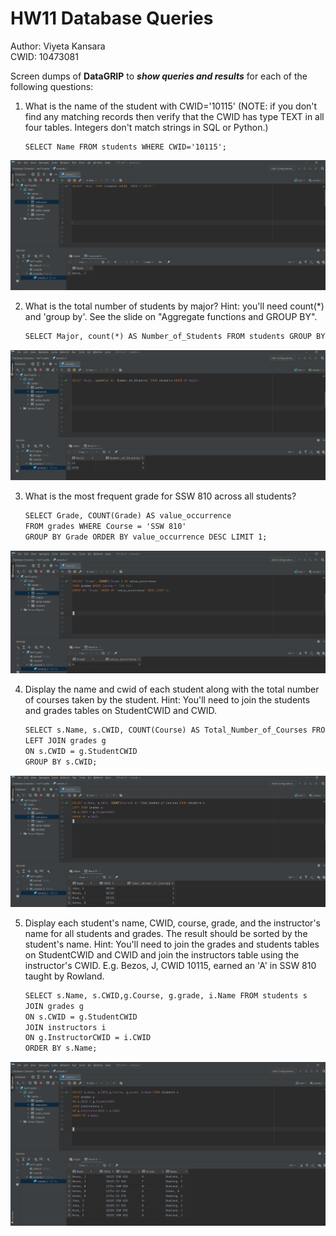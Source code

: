 # HW11 Database Queries
Author: Viyeta Kansara\
CWID: 10473081

Screen dumps of **DataGRIP** to ***show queries and results*** for each of the following questions:

1. What is the name of the student with CWID='10115'   (NOTE: if you don't find any matching records then verify that the CWID has type TEXT in all four tables.   Integers don't match strings in SQL or Python.)
    ```
    SELECT Name FROM students WHERE CWID='10115';
    ```
![](1.png)

2. What is the total number of students by major?  Hint:  you'll need count(*) and 'group by'.  See the slide on "Aggregate functions and GROUP BY".
    ```markdown
    SELECT Major, count(*) AS Number_of_Students FROM students GROUP BY Major;
    ```
![](2.png)

3. What is the most frequent grade for SSW 810 across all students? 
    ```markdown
    SELECT Grade, COUNT(Grade) AS value_occurrence
    FROM grades WHERE Course = 'SSW 810'
    GROUP BY Grade ORDER BY value_occurrence DESC LIMIT 1;
    ```
![](3.png)

4. Display the name and cwid of each student along with the total number of courses taken by the student.   Hint: You'll need to join the students and grades tables on StudentCWID and CWID. 
    ```markdown
    SELECT s.Name, s.CWID, COUNT(Course) AS Total_Number_of_Courses FROM students s
    LEFT JOIN grades g
    ON s.CWID = g.StudentCWID
    GROUP BY s.CWID;
    ```
![](4.png)

5. Display each student's name,  CWID, course, grade, and the instructor's name  for all students and grades.  The result should be sorted by the student's name. Hint: You'll need to join the grades and students tables on StudentCWID and CWID and join the instructors table using the instructor's CWID.  E.g. Bezos, J, CWID 10115, earned an 'A' in SSW 810 taught by Rowland.
    ```markdown
    SELECT s.Name, s.CWID,g.Course, g.grade, i.Name FROM students s
    JOIN grades g
    ON s.CWID = g.StudentCWID
    JOIN instructors i
    ON g.InstructorCWID = i.CWID
    ORDER BY s.Name;
    ```
![](5.png)